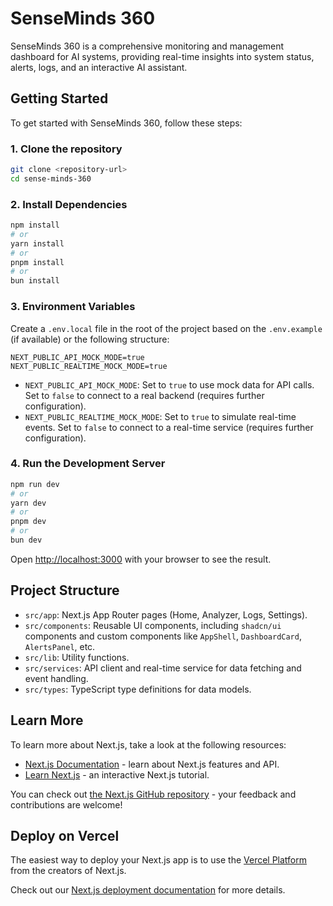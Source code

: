# SenseMinds 360

SenseMinds 360 is a comprehensive monitoring and management dashboard for AI systems, providing real-time insights into system status, alerts, logs, and an interactive AI assistant.

## Getting Started

To get started with SenseMinds 360, follow these steps:

### 1. Clone the repository

```bash
git clone <repository-url>
cd sense-minds-360
```

### 2. Install Dependencies

```bash
npm install
# or
yarn install
# or
pnpm install
# or
bun install
```

### 3. Environment Variables

Create a `.env.local` file in the root of the project based on the `.env.example` (if available) or the following structure:

```
NEXT_PUBLIC_API_MOCK_MODE=true
NEXT_PUBLIC_REALTIME_MOCK_MODE=true
```

- `NEXT_PUBLIC_API_MOCK_MODE`: Set to `true` to use mock data for API calls. Set to `false` to connect to a real backend (requires further configuration).
- `NEXT_PUBLIC_REALTIME_MOCK_MODE`: Set to `true` to simulate real-time events. Set to `false` to connect to a real-time service (requires further configuration).

### 4. Run the Development Server

```bash
npm run dev
# or
yarn dev
# or
pnpm dev
# or
bun dev
```

Open [http://localhost:3000](http://localhost:3000) with your browser to see the result.

## Project Structure

- `src/app`: Next.js App Router pages (Home, Analyzer, Logs, Settings).
- `src/components`: Reusable UI components, including `shadcn/ui` components and custom components like `AppShell`, `DashboardCard`, `AlertsPanel`, etc.
- `src/lib`: Utility functions.
- `src/services`: API client and real-time service for data fetching and event handling.
- `src/types`: TypeScript type definitions for data models.

## Learn More

To learn more about Next.js, take a look at the following resources:

- [Next.js Documentation](https://nextjs.org/docs) - learn about Next.js features and API.
- [Learn Next.js](https://nextjs.org/learn) - an interactive Next.js tutorial.

You can check out [the Next.js GitHub repository](https://github.com/vercel/next.js) - your feedback and contributions are welcome!

## Deploy on Vercel

The easiest way to deploy your Next.js app is to use the [Vercel Platform](https://vercel.com/new?utm_medium=default-template&filter=next.js&utm_source=create-next-app&utm_campaign=create-next-app-readme) from the creators of Next.js.

Check out our [Next.js deployment documentation](https://nextjs.org/docs/app/building-your-application/deploying) for more details.

